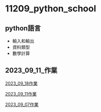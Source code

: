 # 11209_python_school
## python語言
- 輸入和輸出
- 資料類型
- 數學計算

## 2023_09_11_作業
[2023_09_18作業](https://github.com/isabel112233/11209_python_school/blob/main/lesson6_2.ipynb)

[2023_09_11作業](./2023_09_11作業/)

[2023_09_07作業](https://github.com/isabel112233/20230907lesson1)

